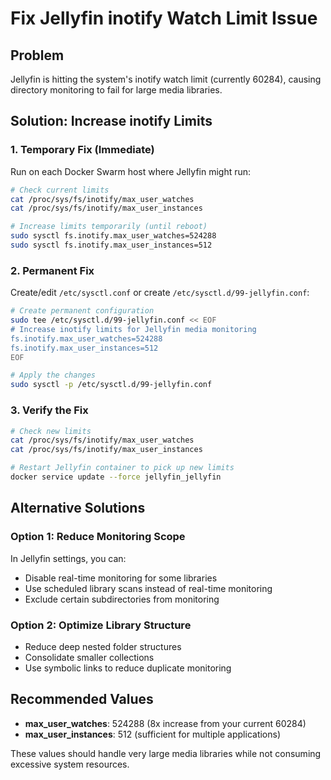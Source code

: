 # Fix Jellyfin inotify Watch Limit Issue

## Problem
Jellyfin is hitting the system's inotify watch limit (currently 60284), causing directory monitoring to fail for large media libraries.

## Solution: Increase inotify Limits

### 1. Temporary Fix (Immediate)
Run on each Docker Swarm host where Jellyfin might run:

```bash
# Check current limits
cat /proc/sys/fs/inotify/max_user_watches
cat /proc/sys/fs/inotify/max_user_instances

# Increase limits temporarily (until reboot)
sudo sysctl fs.inotify.max_user_watches=524288
sudo sysctl fs.inotify.max_user_instances=512
```

### 2. Permanent Fix
Create/edit `/etc/sysctl.conf` or create `/etc/sysctl.d/99-jellyfin.conf`:

```bash
# Create permanent configuration
sudo tee /etc/sysctl.d/99-jellyfin.conf << EOF
# Increase inotify limits for Jellyfin media monitoring
fs.inotify.max_user_watches=524288
fs.inotify.max_user_instances=512
EOF

# Apply the changes
sudo sysctl -p /etc/sysctl.d/99-jellyfin.conf
```

### 3. Verify the Fix
```bash
# Check new limits
cat /proc/sys/fs/inotify/max_user_watches
cat /proc/sys/fs/inotify/max_user_instances

# Restart Jellyfin container to pick up new limits
docker service update --force jellyfin_jellyfin
```

## Alternative Solutions

### Option 1: Reduce Monitoring Scope
In Jellyfin settings, you can:
- Disable real-time monitoring for some libraries
- Use scheduled library scans instead of real-time monitoring
- Exclude certain subdirectories from monitoring

### Option 2: Optimize Library Structure
- Reduce deep nested folder structures
- Consolidate smaller collections
- Use symbolic links to reduce duplicate monitoring

## Recommended Values
- **max_user_watches**: 524288 (8x increase from your current 60284)
- **max_user_instances**: 512 (sufficient for multiple applications)

These values should handle very large media libraries while not consuming excessive system resources.
